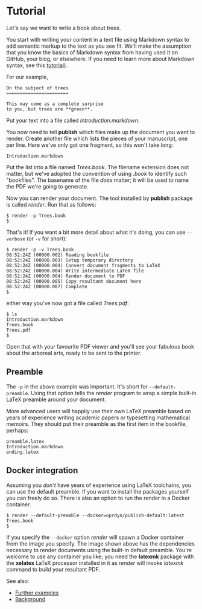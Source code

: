 Tutorial
========

Let's say we want to write a book about trees.

You start with writing your content in a text file using Markdown syntax to
add semantic markup to the text as you see fit. We'll make the assumption
that you know the basics of Markdown syntax from having used it on GitHub,
your blog, or elsewhere. If you need to learn more about Markdown syntax,
see this [tutorial](https://commonmark.org/help/)).

For our example,

```text
On the subject of trees
=======================

This may come as a complete surprise
to you, but trees are **green**.

```

Put your text into a file called _Introduction.markdown_.

You now need to tell **publish** which files make up the document you want
to render. Create another file which lists the pieces of your manuscript,
one per line. Here we've only got one fragment, so this won't take long:

```text
Introduction.markdown
```

Put the list into a file named _Trees.book_. The filename extension does
not matter, but we've adopted the convention of using _.book_ to identify
such "bookfiles". The basename of the file _does_ matter; it will be used
to name the PDF we're going to generate.

Now you can render your document. The tool installed by **publish** package
is called _render_. Run that as follows:

```shell
$ render -p Trees.book
$
```

That's it! If you want a bit more detail about what it's doing, you can use
`--verbose` (or `-v` for short):

```shell
$ render -p -v Trees.book
08:52:24Z (00000.002) Reading bookfile
08:52:24Z (00000.003) Setup temporary directory
08:52:24Z (00000.004) Convert document fragments to LaTeX
08:52:24Z (00000.004) Write intermediate LaTeX file
08:52:24Z (00000.004) Render document to PDF
08:52:24Z (00000.085) Copy resultant document here
08:52:24Z (00000.087) Complete
$
```

either way you've now got a file called _Trees.pdf_:

```
$ ls
Introduction.markdown
Trees.book
Trees.pdf
$
```

Open that with your favourite PDF viewer and you'll see your fabulous book
about the arboreal arts, ready to be sent to the printer.

Preamble
--------

The `-p` in the above example was important. It's short for
`--default-preamble`. Using that option tells the _render_ program to wrap
a simple built-in LaTeX preamble around your document. 

More advanced users will happily use their own LaTeX preamble based on
years of experience writing academic papers or typesetting mathematical
memoirs. They should put their preamble as the first item in the bookfile,
perhaps:

```
preamble.latex
Introduction.markdown
ending.latex
```

Docker integration
------------------

Assuming you _don't_ have years of experience using LaTeX toolchains, you
can use the default preamble. If you want to install the packages yourself
you can freely do so. There is also an option to run the render in a
Docker container.

```shell
$ render --default-preamble --docker=oprdyn/publish-default:latest Trees.book
$
```

If you specify the `--docker` option _render_ will spawn a Docker container
from the image you specify. The image shown above has the dependencies
necessary to render documents using the built-in default preamble. You're
welcome to use any container you like; you need the **latexmk** package
with the **xelatex** LaTeX processor installed in it as _render_ will
invoke _latexmk_ command to build your resultant PDF.

See also:

 - [Further examples](doc/Examples.markdown)
 - [Background](README.markdown)
